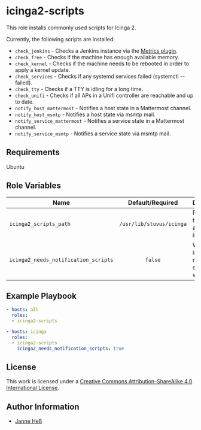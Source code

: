 # icinga2-scripts

This role installs commonly used scripts for Icinga 2.

Currently, the following scripts are installed:

- `check_jenkins` - Checks a Jenkins instance via the [Metrics plugin](https://wiki.jenkins.io/display/JENKINS/Metrics+Plugin).
- `check_free` - Checks if the machine has enough available memory.
- `check_kernel` - Checks if the machine needs to be rebooted in order to apply a kernel update.
- `check_services` - Checks if any systemd services failed (systemctl --failed).
- `check_tty` - Checks if a TTY is idling for a long time.
- `check_unifi` - Checks if all APs in a Unifi controller are reachable and up to date.
- `notify_host_mattermost` - Notifies a host state in a Mattermost channel.
- `notify_host_msmtp` - Notifies a host state via msmtp mail.
- `notify_service_mattermost` - Notifies a service state in a Mattermost channel.
- `notify_service_msmtp` - Notifies a service state via msmtp mail.

## Requirements

Ubuntu

## Role Variables

| Name                                 | Default/Required         | Description                                         |
|--------------------------------------|:------------------------:|-----------------------------------------------------|
| `icinga2_scripts_path`               | `/usr/lib/stuvus/icinga` | Path where the scripts are installed to             |
| `icinga2_needs_notification_scripts` | `false`                  | Whether to install the notification scripts as well |

## Example Playbook

```yml
- hosts: all
  roles:
  - icinga2-scripts

- hosts: icinga
  roles:
  - icinga2-scripts
    icinga2_needs_notification_scripts: true
```

## License

This work is licensed under a [Creative Commons Attribution-ShareAlike 4.0 International License](https://creativecommons.org/licenses/by-sa/4.0/).

## Author Information

- [Janne Heß](https://github.com/dasJ)
